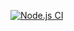 [![Node.js CI](https://github.com/Jeremia-Rantsho/CRUDapp/actions/workflows/node.js.yml/badge.svg)](https://github.com/Jeremia-Rantsho/CRUDapp/actions/workflows/node.js.yml)
